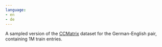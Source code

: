 ```yaml
---
language:
- en
- de
---
```


A sampled version of the [CCMatrix](https://huggingface.co/datasets/yhavinga/ccmatrix) dataset for the German-English pair, containing 1M train entries.